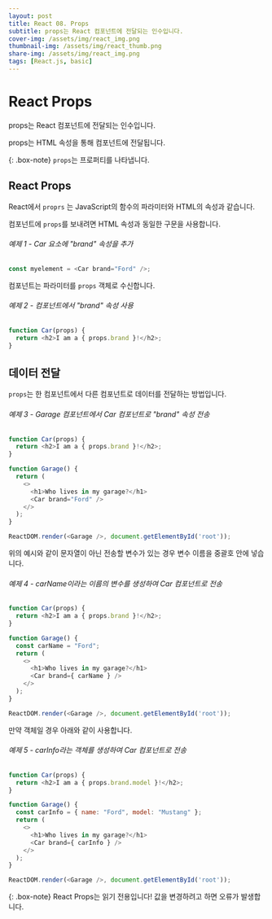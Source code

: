 ```yaml
---
layout: post
title: React 08. Props
subtitle: props는 React 컴포넌트에 전달되는 인수입니다.
cover-img: /assets/img/react_img.png
thumbnail-img: /assets/img/react_thumb.png
share-img: /assets/img/react_img.png
tags: [React.js, basic]
---
```


# React Props

props는 React 컴포넌트에 전달되는 인수입니다.

props는 HTML 속성을 통해 컴포넌트에 전달됩니다.

{: .box-note}
```props```는 프로퍼티를 나타냅니다.

## React Props

React에서 ```proprs``` 는 JavaScript의 함수의 파라미터와 HTML의 속성과 같습니다.

컴포넌트에 ```props```를 보내려면 HTML 속성과 동일한 구문을 사용합니다.

###### 예제 1 - Car 요소에 "brand" 속성을 추가

```javascript
const myelement = <Car brand="Ford" />;
```

컴포넌트는 파라미터를 ```props``` 객체로 수신합니다.

###### 예제 2 - 컴포넌트에서 "brand" 속성 사용

```javascript
function Car(props) {
  return <h2>I am a { props.brand }!</h2>;
}
```

## 데이터 전달

```props```는 한 컴포넌트에서 다른 컴포넌트로 데이터를 전달하는 방법입니다.

###### 예제 3 - Garage 컴포넌트에서 Car 컴포넌트로 "brand" 속성 전송

```javascript
function Car(props) {
  return <h2>I am a { props.brand }!</h2>;
}

function Garage() {
  return (
    <>
      <h1>Who lives in my garage?</h1>
      <Car brand="Ford" />
    </>
  );
}

ReactDOM.render(<Garage />, document.getElementById('root'));
```

위의 예시와 같이 문자열이 아닌 전송할 변수가 있는 경우 변수 이름을 중괄호 안에 넣습니다.

###### 예제 4 - carName이라는 이름의 변수를 생성하여 Car 컴포넌트로 전송

```javascript
function Car(props) {
  return <h2>I am a { props.brand }!</h2>;
}

function Garage() {
  const carName = "Ford";
  return (
    <>
      <h1>Who lives in my garage?</h1>
      <Car brand={ carName } />
    </>
  );
}

ReactDOM.render(<Garage />, document.getElementById('root'));
```

만약 객체일 경우 아래와 같이 사용합니다.

###### 예제 5 - carInfo라는 객체를 생성하여 Car 컴포넌트로 전송

```javascript
function Car(props) {
  return <h2>I am a { props.brand.model }!</h2>;
}

function Garage() {
  const carInfo = { name: "Ford", model: "Mustang" };
  return (
    <>
      <h1>Who lives in my garage?</h1>
      <Car brand={ carInfo } />
    </>
  );
}

ReactDOM.render(<Garage />, document.getElementById('root'));
```

{: .box-note}
React Props는 읽기 전용입니다! 값을 변경하려고 하면 오류가 발생합니다.
